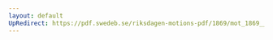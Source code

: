 ```yaml
---
layout: default
UpRedirect: https://pdf.swedeb.se/riksdagen-motions-pdf/1869/mot_1869__ak__00069.pdf
---
```

